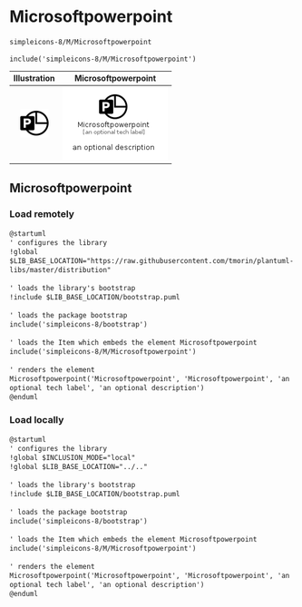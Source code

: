 # Microsoftpowerpoint


```text
simpleicons-8/M/Microsoftpowerpoint
```

```text
include('simpleicons-8/M/Microsoftpowerpoint')
```



| Illustration | Microsoftpowerpoint |
| :---: | :---: |
| ![illustration for Illustration](../../simpleicons-8/M/Microsoftpowerpoint.png) | ![illustration for Microsoftpowerpoint](../../simpleicons-8/M/Microsoftpowerpoint.Local.png) |




## Microsoftpowerpoint

### Load remotely
```plantuml
@startuml
' configures the library
!global $LIB_BASE_LOCATION="https://raw.githubusercontent.com/tmorin/plantuml-libs/master/distribution"

' loads the library's bootstrap
!include $LIB_BASE_LOCATION/bootstrap.puml

' loads the package bootstrap
include('simpleicons-8/bootstrap')

' loads the Item which embeds the element Microsoftpowerpoint
include('simpleicons-8/M/Microsoftpowerpoint')

' renders the element
Microsoftpowerpoint('Microsoftpowerpoint', 'Microsoftpowerpoint', 'an optional tech label', 'an optional description')
@enduml
```

### Load locally
```plantuml
@startuml
' configures the library
!global $INCLUSION_MODE="local"
!global $LIB_BASE_LOCATION="../.."

' loads the library's bootstrap
!include $LIB_BASE_LOCATION/bootstrap.puml

' loads the package bootstrap
include('simpleicons-8/bootstrap')

' loads the Item which embeds the element Microsoftpowerpoint
include('simpleicons-8/M/Microsoftpowerpoint')

' renders the element
Microsoftpowerpoint('Microsoftpowerpoint', 'Microsoftpowerpoint', 'an optional tech label', 'an optional description')
@enduml
```

